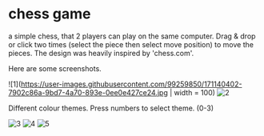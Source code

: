 # chess game
a simple chess, that 2 players can play on the same computer. Drag & drop or click two times (select the piece then select move position) to move the pieces. The design was heavily inspired by 'chess.com'.

Here are some screenshots.

![1](https://user-images.githubusercontent.com/99259850/171140402-7902c86a-9bd7-4a70-893e-0ee0e427ce24.jpg | width = 100)
![2](https://user-images.githubusercontent.com/99259850/171140414-97b32561-2dad-4cce-a2fc-5c7a888a85f0.jpg)

Different colour themes. Press numbers to select theme. (0-3)

![3](https://user-images.githubusercontent.com/99259850/171140419-79a92b1b-72d6-40c0-b046-7ed9a54186a1.jpg)
![4](https://user-images.githubusercontent.com/99259850/171140420-3b27430f-dc97-4c02-b8a9-50f003c8b115.jpg)
![5](https://user-images.githubusercontent.com/99259850/171140423-3ff86860-7b27-406f-bc55-660dc5270540.jpg)
